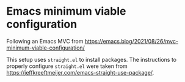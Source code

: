 # Emacs minimum viable configuration

Following an Emacs MVC from https://emacs.blog/2021/08/26/mvc-minimum-viable-configuration/

This setup uses `straight.el` to install packages. The instructions to properly configure `straight.el` were taken from https://jeffkreeftmeijer.com/emacs-straight-use-package/.
